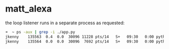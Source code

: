 # matt_alexa

the loop listener runs in a separate process as requested:<br>
```bash
➜  ~ ps -aux | grep -i ./app.py
jkenny    135563  0.4  0.0  30096 11228 pts/14   S+   09:30   0:00 python3 ./app.py
jkenny    135564  0.0  0.0  30096  7692 pts/14   S+   09:30   0:00 python3 ./app.py
```
